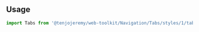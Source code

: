 ## Usage

```js
import Tabs from '@tenjojeremy/web-toolkit/Navigation/Tabs/styles/1/tabs.index'
```
